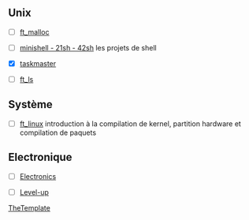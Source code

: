 <!-- TITLE: Projects -->
<!-- SUBTITLE: school projects -->

## Unix
- [ ] [ft_malloc](/cursus/projects/malloc)
- [ ] [minishell - 21sh - 42sh](/cursus/projects/shell) les projets de shell
- [x] [taskmaster](/cursus/projects/taskmaster)
- [ ] [ft_ls](/cursus/projects/ft_ls)


## Système
- [ ] [ft_linux](/cursus/projects/ft_linux) introduction à la compilation de kernel, partition hardware et compilation de paquets

## Electronique
- [ ] [Electronics](/cursus/projects/electronique)
- [ ] [Level-up](/cursus/projets/level-up)


[TheTemplate](/cursus/projets/template)